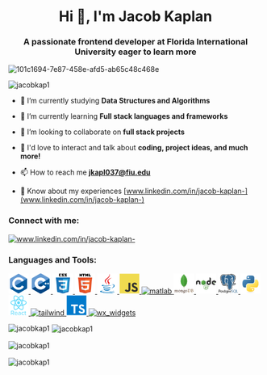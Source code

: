 <h1 align="center">Hi 👋, I'm Jacob Kaplan</h1>
<h3 align="center">A passionate frontend developer at Florida International University eager to learn more</h3>

![101c1694-7e87-458e-afd5-ab65c48c468e](https://github.com/jacobkap1/jacobkap/assets/157649147/9f53c3aa-fb92-4dda-b081-a9f3b2ecb354)

<p align="left"> <img src="https://komarev.com/ghpvc/?username=jacobkap1&label=Profile%20views&color=0e75b6&style=flat" alt="jacobkap1" /> </p>

- 🔭 I’m currently studying **Data Structures and Algorithms**

- 🌱 I’m currently learning **Full stack languages and frameworks**

- 👯 I’m looking to collaborate on **full stack projects**

- 💬 I'd love to interact and talk about **coding, project ideas, and much more!**

- 📫 How to reach me **jkapl037@fiu.edu**

- 📄 Know about my experiences [www.linkedin.com/in/jacob-kaplan-](www.linkedin.com/in/jacob-kaplan-)

<h3 align="left">Connect with me:</h3>
<p align="left">
<a href="https://linkedin.com/in/www.linkedin.com/in/jacob-kaplan-" target="blank"><img align="center" src="https://raw.githubusercontent.com/rahuldkjain/github-profile-readme-generator/master/src/images/icons/Social/linked-in-alt.svg" alt="www.linkedin.com/in/jacob-kaplan-" height="30" width="40" /></a>
</p>

<h3 align="left">Languages and Tools:</h3>
<p align="left"> <a href="https://www.cprogramming.com/" target="_blank" rel="noreferrer"> <img src="https://raw.githubusercontent.com/devicons/devicon/master/icons/c/c-original.svg" alt="c" width="40" height="40"/> </a> <a href="https://www.w3schools.com/cpp/" target="_blank" rel="noreferrer"> <img src="https://raw.githubusercontent.com/devicons/devicon/master/icons/cplusplus/cplusplus-original.svg" alt="cplusplus" width="40" height="40"/> </a> <a href="https://www.w3schools.com/css/" target="_blank" rel="noreferrer"> <img src="https://raw.githubusercontent.com/devicons/devicon/master/icons/css3/css3-original-wordmark.svg" alt="css3" width="40" height="40"/> </a> <a href="https://www.w3.org/html/" target="_blank" rel="noreferrer"> <img src="https://raw.githubusercontent.com/devicons/devicon/master/icons/html5/html5-original-wordmark.svg" alt="html5" width="40" height="40"/> </a> <a href="https://www.java.com" target="_blank" rel="noreferrer"> <img src="https://raw.githubusercontent.com/devicons/devicon/master/icons/java/java-original.svg" alt="java" width="40" height="40"/> </a> <a href="https://developer.mozilla.org/en-US/docs/Web/JavaScript" target="_blank" rel="noreferrer"> <img src="https://raw.githubusercontent.com/devicons/devicon/master/icons/javascript/javascript-original.svg" alt="javascript" width="40" height="40"/> </a> <a href="https://www.mathworks.com/" target="_blank" rel="noreferrer"> <img src="https://upload.wikimedia.org/wikipedia/commons/2/21/Matlab_Logo.png" alt="matlab" width="40" height="40"/> </a> <a href="https://www.mongodb.com/" target="_blank" rel="noreferrer"> <img src="https://raw.githubusercontent.com/devicons/devicon/master/icons/mongodb/mongodb-original-wordmark.svg" alt="mongodb" width="40" height="40"/> </a> <a href="https://nodejs.org" target="_blank" rel="noreferrer"> <img src="https://raw.githubusercontent.com/devicons/devicon/master/icons/nodejs/nodejs-original-wordmark.svg" alt="nodejs" width="40" height="40"/> </a> <a href="https://www.postgresql.org" target="_blank" rel="noreferrer"> <img src="https://raw.githubusercontent.com/devicons/devicon/master/icons/postgresql/postgresql-original-wordmark.svg" alt="postgresql" width="40" height="40"/> </a> <a href="https://www.python.org" target="_blank" rel="noreferrer"> <img src="https://raw.githubusercontent.com/devicons/devicon/master/icons/python/python-original.svg" alt="python" width="40" height="40"/> </a> <a href="https://reactjs.org/" target="_blank" rel="noreferrer"> <img src="https://raw.githubusercontent.com/devicons/devicon/master/icons/react/react-original-wordmark.svg" alt="react" width="40" height="40"/> </a> <a href="https://tailwindcss.com/" target="_blank" rel="noreferrer"> <img src="https://www.vectorlogo.zone/logos/tailwindcss/tailwindcss-icon.svg" alt="tailwind" width="40" height="40"/> </a> <a href="https://www.typescriptlang.org/" target="_blank" rel="noreferrer"> <img src="https://raw.githubusercontent.com/devicons/devicon/master/icons/typescript/typescript-original.svg" alt="typescript" width="40" height="40"/> </a> <a href="https://www.wxwidgets.org/" target="_blank" rel="noreferrer"> <img src="https://upload.wikimedia.org/wikipedia/commons/b/bb/WxWidgets.svg" alt="wx_widgets" width="40" height="40"/> </a> </p>

<p><img align="left" src="https://github-readme-stats.vercel.app/api/top-langs?username=jacobkap1&show_icons=true&locale=en&layout=compact" alt="jacobkap1" /></p>

<p>&nbsp;<img align="center" src="https://github-readme-stats.vercel.app/api?username=jacobkap1&show_icons=true&locale=en" alt="jacobkap1" /></p>

<p><img align="center" src="https://github-readme-streak-stats.herokuapp.com/?user=jacobkap1&" alt="jacobkap1" /></p>

<p><img align="center" src="https://github-readme-streak-stats.herokuapp.com/?user=jacobkap1&" alt="jacobkap1" /></p>
